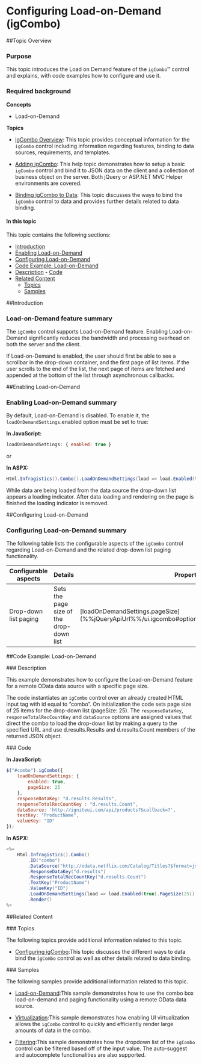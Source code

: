 ﻿<!--
|metadata|
{
    "fileName": "igcombo-load-on-demand",
    "controlName": "igCombo",
    "tags": ["Filtering","How Do I","Performance"]
}
|metadata|
-->

# Configuring Load-on-Demand (igCombo)



##Topic Overview


### Purpose

This topic introduces the Load on Demand feature of the `igCombo`™ control and explains, with code examples how to configure and use it.

### Required background


**Concepts**

-   Load-on-Demand

**Topics**


-	[igCombo Overview](igCombo-Overview.html): This topic provides conceptual information for the `igCombo` control including information regarding features, binding to data sources, requirements, and templates.

-	[Adding igCombo](igCombo-Getting-Started.html): This help topic demonstrates how to setup a basic `igCombo` control and bind it to JSON data on the client and a collection of business object on the server. Both jQuery or ASP.NET MVC Helper environments are covered.

-	[Binding igCombo to Data](igCombo-Binding-to-Data.html): This topic discusses the ways to bind the `igCombo` control to data and provides further details related to data binding.



#### In this topic

This topic contains the following sections:

-   [Introduction](#introduction)
-   [Enabling Load-on-Demand](#enabling-loadOnDemand)
-   [Configuring Load-on-Demand](#configuring-LoadOnDemand)
-   [Code Example: Load-on-Demand](#code-example-load)
   -   [Description](#description)
    -   [Code](#code)
-   [Related Content](#related-content)
    -   [Topics](#topics)
    -   [Samples](#samples)



##<a id="introduction"></a>Introduction


### Load-on-Demand feature summary

The `igCombo` control supports Load-on-Demand feature. Enabling Load-on-Demand significantly reduces the bandwidth and processing overhead on both the server and the client.

If Load-on-Demand is enabled, the user should first be able to see a scrollbar in the drop-down container, and the first page of list items. If the user scrolls to the end of the list, the next page of items are fetched and appended at the bottom of the list through asynchronous callbacks.



##<a id="enabling-loadOnDemand"></a>Enabling Load-on-Demand


### Enabling Load-on-Demand summary

By default, Load-on-Demand is disabled. To enable it, the `loadOnDemandSettings`.enabled option must be set to true:

**In JavaScript:**

```js
loadOnDemandSettings: { enabled: true }
```

or

**In ASPX:**

```csharp
Html.Infragistics().Combo().LoadOnDemandSettings(load => load.Enabled(true))
```

While data are being loaded from the data source the drop-down list appears a loading indicator. After data loading and rendering on the page is finished the loading indicator is removed.



##<a id="configuring-LoadOnDemand"></a>Configuring Load-on-Demand


### Configuring Load-on-Demand summary

The following table lists the configurable aspects of the `igCombo` control regarding Load-on-Demand and the related drop-down list paging functionality.

<table class="table">
	<thead>
		<tr>
			<th>Configurable aspects</th>
			<th>Details</th>
			<th>Properties</th>
		</tr>
	</thead>
	<tbody>
		<tr>
			<td>Drop-down list paging</td>
			<td>Sets the page size of the drop-down list</td>
			<td>[loadOnDemandSettings.pageSize](%%jQueryApiUrl%%/ui.igcombo#options:loadOnDemandSettings.pageSize)</td>
		</tr>
	</tbody>
</table>


##<a id="code-example-load"></a>Code Example: Load-on-Demand


###<a id="description"></a> Description

This example demonstrates how to configure the Load-on-Demand feature for a remote OData data source with a specific page size.

The code instantiates an `igCombo` control over an already created HTML input tag with id equal to “combo”. On initialization the code sets page size of 25 items for the drop-down list (pageSize: 25). The `responseDataKey`, `responseTotalRecCountKey` and `dataSource` options are assigned values that direct the combo to load the drop-down list by making a query to the specified URL and use d.results.Results and d.results.Count members of the returned JSON object.

###<a id="code"></a> Code

**In JavaScript:**

```js
$("#combo").igCombo({
    loadOnDemandSettings: {
        enabled: true,
        pageSize: 25
    },
    responseDataKey: "d.results.Results",
	responseTotalRecCountKey : "d.results.Count",
    dataSource: 'http://igniteui.com/api/products?&callback=?',
    textKey: "ProductName",
    valueKey: "ID"
});
```

**In ASPX:**

```csharp
<%=
    Html.Infragistics().Combo()
        .ID("combo")
        .DataSource("http://odata.netflix.com/Catalog/Titles?$format=json&$callback=?")
        .ResponseDataKey("d.results")
		.ResponseTotalRecCountKey("d.results.Count")
        .TextKey("ProductName")
        .ValueKey("ID")
        .LoadOnDemandSettings(load => load.Enabled(true).PageSize(25))
        .Render()
%>
```



##<a id="related-content"></a>Related Content


###<a id="topics"></a> Topics

The following topics provide additional information related to this topic.


-	[Configuring igCombo](igCombo-Configuring.html):This topic discusses the different ways to data bind the `igCombo` control as well as other details related to data binding.



###<a id="samples"></a> Samples

The following samples provide additional information related to this topic.

-	[Load-on-Demand](%%SamplesUrl%%/combo/load-on-demand):This sample demonstrates how to use the combo box load-on-demand and paging functionality using a remote OData data source.

-	[Virtualization](%%SamplesUrl%%/combo/virtualization):This sample demonstrates how enabling UI virtualization allows the `igCombo` control to quickly and efficiently render large amounts of data in the combo.

-	 [Filtering](%%SamplesUrl%%/combo/filtering):This sample demonstrates how the dropdown list of the `igCombo` control can be filtered based off of the input value. The auto-suggest and autocomplete functionalities are also supported.





 

 


